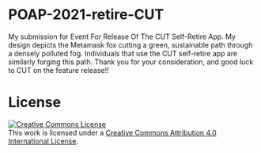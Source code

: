 # POAP-2021-retire-CUT
My submission for Event For Release Of The CUT Self-Retire App. My design depicts the Metamask fox cutting a green, sustainable path through a densely polluted fog. Individuals that use the CUT self-retire app are similarly forging this path. Thank you for your consideration, and good luck to CUT on the feature release!!

# License
<a rel="license" href="http://creativecommons.org/licenses/by/4.0/"><img alt="Creative Commons License" style="border-width:0" src="https://i.creativecommons.org/l/by/4.0/88x31.png" /></a><br />This work is licensed under a <a rel="license" href="http://creativecommons.org/licenses/by/4.0/">Creative Commons Attribution 4.0 International License</a>.
